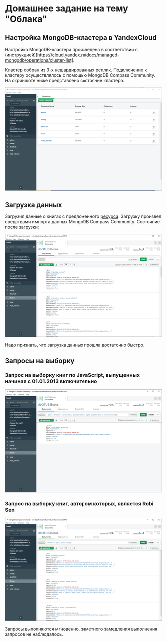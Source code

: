 # Домашнее задание на тему "Облака"

## Настройка MongoDB-кластера в YandexCloud

Настройка MongoDB-кластера произведена в соответствии с (инструкцией)[https://cloud.yandex.ru/docs/managed-mongodb/operations/cluster-list].

Кластер собран из 3-х нешардированных реплик. Подключение к кластеру осуществлялось с помощью MongoDB Compass Community.
На скриншоте ниже представлено состояние кластера.

![cluster](./task14-cluster-state.PNG)

## Загрузка данных

Загрузил данные о книгах с предложенного [ресурса](https://github.com/ozlerhakan/mongodb-json-files). Загрузку произвёл средствами
импорта данных MongoDB Compass Community. Состояние после загрузки:

![cluster books](./task14-cluster-books.PNG)

Надо признать, что загрузка данных прошла достаточно быстро.

## Запросы на выборку
### Запрос на выборку книг по JavaScript, выпущенных начиная с 01.01.2013 включительно

![mongodb-find-books](./task14-find-01.PNG)

### Запрос на выборку книг, автором которых, является Robi Sen

![mongodb-find-books](./task14-find-02.PNG)

Запросы выполняются мгновенно, заметного замедления выполнения запросов не наблюдалось.
